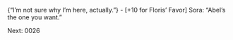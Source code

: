 {“I’m not sure why I’m here, actually.”} - [+10 for Floris’ Favor]
Sora: “Abel’s the one you want.”

Next: 0026